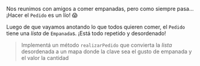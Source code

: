 Nos reunimos con amigos a comer empanadas, pero como siempre pasa... ¡Hacer el `Pedido` es un lío! :scream:

Luego de que vayamos anotando lo que todos quieren comer, el `Pedido` tiene una _lista_ de `Empanada`s.
¡Está todo repetido y desordenado!

> Implementá un método `realizarPedido` que convierta la _lista_ desordenada a un mapa donde la clave sea el gusto de empanada y el valor la cantidad